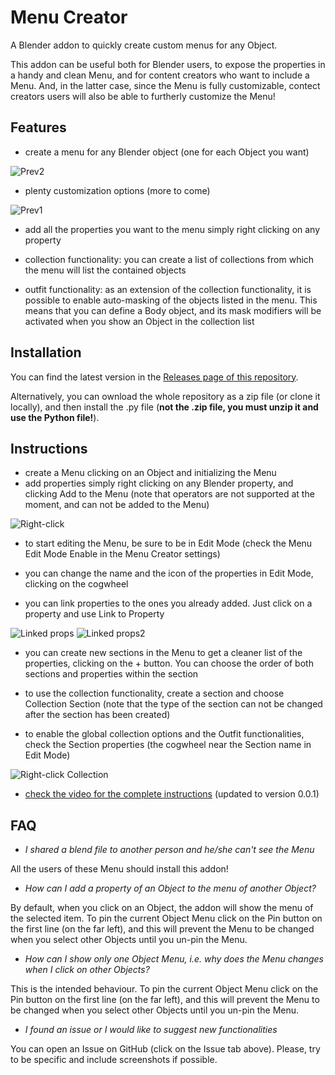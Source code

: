 # Menu Creator
A Blender addon to quickly create custom menus for any Object.

This addon can be useful both for Blender users, to expose the properties in a handy and clean Menu, and for content creators who want to include a Menu. And, in the latter case, since the Menu is fully customizable, contect creators users will also be able to furtherly customize the Menu!

## Features
- create a menu for any Blender object (one for each Object you want)

![Prev2](https://i.ibb.co/Dw3sDLH/Eqh-COxv-Xc-AAqd1-H.jpg)

- plenty customization options (more to come)

![Prev1](https://i.ibb.co/mXdrYWg/Eqh-CLG3-Xc-AUYe3v.jpg)

- add all the properties you want to the menu simply right clicking on any property

- collection functionality: you can create a list of collections from which the menu will list the contained objects

- outfit functionality: as an extension of the collection functionality, it is possible to enable auto-masking of the objects listed in the menu. This means that you can define a Body object, and its mask modifiers will be activated when you show an Object in the collection list

## Installation
You can find the latest version in the [Releases page of this repository](https://github.com/Mustard2/MenuCreator/releases).

Alternatively, you can ownload the whole repository as a zip file (or clone it locally), and then install the .py file (**not the .zip file, you must unzip it and use the Python file!**).

## Instructions
- create a Menu clicking on an Object and initializing the Menu
- add properties simply right clicking on any Blender property, and clicking Add to the Menu (note that operators are not supported at the moment, and can not be added to the Menu)

![Right-click](https://i.ibb.co/V3F2x9w/Eqh-CQo-GXUAE9pad.jpg)

- to start editing the Menu, be sure to be in Edit Mode (check the Menu Edit Mode Enable in the Menu Creator settings)

- you can change the name and the icon of the properties in Edit Mode, clicking on the cogwheel

- you can link properties to the ones you already added. Just click on a property and use Link to Property

![Linked props](https://i.ibb.co/wN929LX/Cattura2.png)
![Linked props2](https://i.ibb.co/HNFVf15/Cattura3.png)

- you can create new sections in the Menu to get a cleaner list of the properties, clicking on the + button. You can choose the order of both sections and properties within the section

- to use the collection functionality, create a section and choose Collection Section (note that the type of the section can not be changed after the section has been created)

- to enable the global collection options and the Outfit functionalities, check the Section properties (the cogwheel near the Section name in Edit Mode)

![Right-click Collection](https://i.ibb.co/7CT96KK/Eqh-CUMKXAAEB36u.jpg)

- [check the video for the complete instructions](https://gofile.io/d/NPrmDS) (updated to version 0.0.1)

## FAQ

- *I shared a blend file to another person and he/she can't see the Menu*

All the users of these Menu should install this addon!

- *How can I add a property of an Object to the menu of another Object?*

By default, when you click on an Object, the addon will show the menu of the selected item. To pin the current Object Menu click on the Pin button on the first line (on the far left), and this will prevent the Menu to be changed when you select other Objects until you un-pin the Menu.

- *How can I show only one Object Menu, i.e. why does the Menu changes when I click on other Objects?*

This is the intended behaviour. To pin the current Object Menu click on the Pin button on the first line (on the far left), and this will prevent the Menu to be changed when you select other Objects until you un-pin the Menu.

- *I found an issue or I would like to suggest new functionalities*

You can open an Issue on GitHub (click on the Issue tab above). Please, try to be specific and include screenshots if possible.

